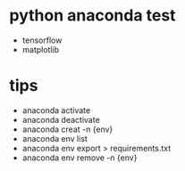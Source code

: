 # python anaconda test
- tensorflow
- matplotlib
    
# tips
- anaconda activate
- anaconda deactivate
- anaconda creat -n {env}
- anaconda env list
- anaconda env export > requirements.txt
- anaconda env remove -n {env}

